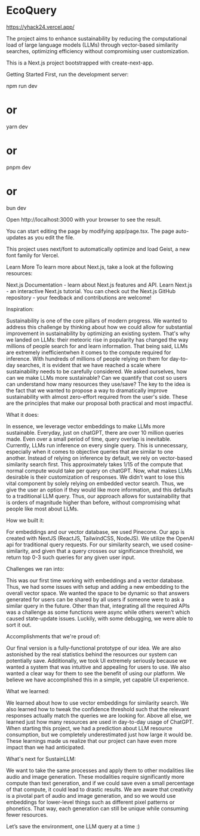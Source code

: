 # EcoQuery

https://yhack24.vercel.app/

The project aims to enhance sustainability by reducing the computational load of large language models (LLMs) through vector-based similarity searches, optimizing efficiency without compromising user customization.


This is a Next.js project bootstrapped with create-next-app.

Getting Started
First, run the development server:

npm run dev
# or
yarn dev
# or
pnpm dev
# or
bun dev


Open http://localhost:3000 with your browser to see the result.

You can start editing the page by modifying app/page.tsx. The page auto-updates as you edit the file.

This project uses next/font to automatically optimize and load Geist, a new font family for Vercel.

Learn More
To learn more about Next.js, take a look at the following resources:

Next.js Documentation - learn about Next.js features and API.
Learn Next.js - an interactive Next.js tutorial.
You can check out the Next.js GitHub repository - your feedback and contributions are welcome!


Inspiration:

Sustainability is one of the core pillars of modern progress. We wanted to address this challenge by thinking about how we could allow for substantial improvement in sustainability by optimizing an existing system. That's why we landed on LLMs: their meteoric rise in popularity has changed the way millions of people search for and learn information. That being said, LLMs are extremely inefficientwhen it comes to the compute required for inference. With hundreds of millions of people relying on them for day-to-day searches, it is evident that we have reached a scale where sustainability needs to be carefully considered. We asked ourselves, how can we make LLMs more sustainable? Can we quantify that cost so users can understand how many resources they use/save? The key to the idea is the fact that we wanted to propose a way to dramatically improve sustainability with almost zero-effort required from the user's side. These are the principles that make our proposal both practical and most impactful.

What it does:

In essence, we leverage vector embeddings to make LLMs more sustainable. Everyday, just on chatGPT, there are over 10 million queries made. Even over a small period of time, query overlap is inevitable. Currently, LLMs run inference on every single query. This is unnecessary, especially when it comes to objective queries that are similar to one another. Instead of relying on inference by default, we rely on vector-based similarity search first. This approximately takes 1/15 of the compute that normal compute would take per query on chatGPT. Now, what makes LLMs desirable is their customization of responses. We didn’t want to lose this vital component by solely relying on embedded vector search. Thus, we give the user an option if they would like more information, and this defaults to a traditional LLM query. Thus, our approach allows for sustainability that is orders of magnitude higher than before, without compromising what people like most about LLMs.

How we built it:

For embeddings and our vector database, we used Pinecone. Our app is created with NextJS (ReactJS, TailwindCSS, NodeJS). We utilize the OpenAI api for traditional query requests. For our similarity search, we used cosine-similarity, and given that a query crosses our significance threshold, we return top 0-3 such queries for any given user input.

Challenges we ran into:

This was our first time working with embeddings and a vector database. Thus, we had some issues with setup and adding a new embedding to the overall vector space. We wanted the space to be dynamic so that answers generated for users can be shared by all users if someone were to ask a similar query in the future. Other than that, integrating all the required APIs was a challenge as some functions were async while others weren’t which caused state-update issues. Luckily, with some debugging, we were able to sort it out.

Accomplishments that we're proud of:

Our final version is a fully-functional prototype of our idea. We are also astonished by the real statistics behind the resources our system can potentially save. Additionally, we took UI extremely seriously because we wanted a system that was intuitive and appealing for users to use. We also wanted a clear way for them to see the benefit of using our platform. We believe we have accomplished this in a simple, yet capable UI experience.

What we learned:

We learned about how to use vector embeddings for similarity search. We also learned how to tweak the confidence threshold such that the relevant responses actually match the queries we are looking for. Above all else, we learned just how many resources are used in day-to-day usage of ChatGPT. When starting this project, we had a prediction about LLM resource consumption, but we completely underestimated just how large it would be. These learnings made us realize that our project can have even more impact than we had anticipated.

What's next for SustainLLM:

We want to take the same processes and apply them to other modalities like audio and image generation. These modalities require significantly more compute than text generation, and if we could save even a small percentage of that compute, it could lead to drastic results. We are aware that creativity is a pivotal part of audio and image generation, and so we would use embeddings for lower-level things such as different pixel patterns or phonetics. That way, each generation can still be unique while consuming fewer resources.

Let’s save the environment, one LLM query at a time :)


